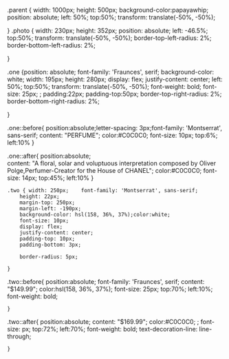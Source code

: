 .parent { width: 1000px;
    height: 500px;
    background-color:papayawhip;
    position: absolute;
    left: 50%;
    top:50%;
    transform: translate(-50%, -50%);

}
.photo { width: 230px;
    height: 352px;
    position: absolute;
    left: -46.5%;
    top:50%;
    transform: translate(-50%, -50%);
    border-top-left-radius: 2%;
    border-bottom-left-radius: 2%;



}

.one {position: absolute;     font-family: 'Fraunces', serif;
    background-color: white;
    width: 195px;
    height: 280px;
    display: flex;
    justify-content: center;
    left: 50%;
    top:50%;
    transform: translate(-50%, -50%);
    font-weight: bold;
    font-size: 25px;
    ;
    padding:22px;
    padding-top:50px;
    border-top-right-radius: 2%;
    border-bottom-right-radius: 2%;
    
}

.one::before{ position:absolute;letter-spacing: 3px;font-family: 'Montserrat', sans-serif;
content: "PERFUME";
color:#C0C0C0;
font-size: 10px;
top:6%;
left:10%
}


.one::after{ position:absolute;      
    content: "A floral, solar and voluptuous interpretation composed by Oliver Polge,Perfumer-Creator for the House of CHANEL";
    color:#C0C0C0;
    font-size: 14px;
    top:45%;
    left:10%
    }
    
    .two { width: 250px;    font-family: 'Montserrat', sans-serif;
        height: 22px;
        margin-top: 250px;
        margin-left: -190px;
        background-color: hsl(158, 36%, 37%);color:white;
        font-size: 10px;
        display: flex;
        justify-content: center;
        padding-top: 10px;
        padding-bottom: 3px;
    
        border-radius: 5px;
    
    }

    
.two::before{ position:absolute; font-family: 'Fraunces', serif;
    content: "$149.99";
    color:hsl(158, 36%, 37%);
    font-size: 25px;
    top:70%;
    left:10%;
    font-weight: bold;

    }

    
.two::after{ position:absolute;
    content: "$169.99";
    color:#C0C0C0;
    ;
    font-size: px;
    top:72%;
    left:70%;
    font-weight: bold;
    text-decoration-line: line-through;   

    }

